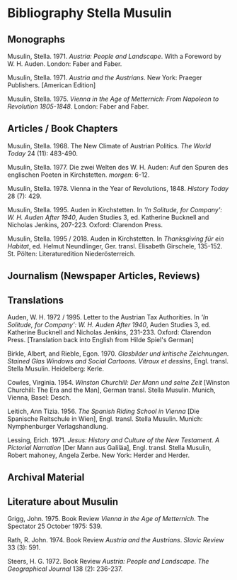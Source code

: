 # Bibliography Stella Musulin


## Monographs
Musulin, Stella. 1971. *Austria: People and Landscape*. With a Foreword by W. H. Auden. London: Faber and Faber.

Musulin, Stella. 1971. *Austria and the Austrians*. New York: Praeger Publishers. [American Edition]

Musulin, Stella. 1975. *Vienna in the Age of Metternich: From Napoleon to Revolution 1805-1848*. London: Faber and Faber. 


## Articles / Book Chapters
Musulin, Stella. 1968. The New Climate of Austrian Politics. *The World Today* 24 (11): 483-490. 

Musulin, Stella. 1977. Die zwei Welten des W. H. Auden: Auf den Spuren des englischen Poeten in Kirchstetten. *morgen*: 6-12.

Musulin, Stella. 1978. Vienna in the Year of Revolutions, 1848. *History Today* 28 (7): 429. 

Musulin, Stella. 1995. Auden in Kirchstetten. In *'In Solitude, for Company': W. H. Auden After 1940*, Auden Studies 3, ed. Katherine Bucknell and Nicholas Jenkins, 207-223. Oxford: Clarendon Press.

Musulin, Stella. 1995 / 2018. Auden in Kirchstetten. In *Thanksgiving für ein Habitat*, ed. Helmut Neundlinger, Ger. transl. Elisabeth Girschele, 135-152. St. Pölten: Literaturedition Niederösterreich.


## Journalism (Newspaper Articles, Reviews)


## Translations

Auden, W. H. 1972 / 1995. Letter to the Austrian Tax Authorities. In *'In Solitude, for Company': W. H. Auden After 1940*, Auden Studies 3, ed. Katherine Bucknell and Nicholas Jenkins, 231-233. Oxford: Clarendon Press. [Translation back into English from Hilde Spiel's German]

Birkle, Albert, and Rieble, Egon. 1970. *Glasbilder und kritische Zeichnungen. Stained Glas Windows and Social Cartoons. Vitraux et dessins*, Engl. transl. Stella Musulin. Heidelberg: Kerle. 

Cowles, Virginia. 1954. *Winston Churchill: Der Mann und seine Zeit* [Winston Churchill: The Era and the Man], German transl. Stella Musulin. Munich, Vienna, Basel: Desch. 

Leitich, Ann Tizia. 1956. *The Spanish Riding School in Vienna* [Die Spanische Reitschule in Wien], Engl. transl. Stella Musulin. Munich: Nymphenburger Verlagshandlung.  

Lessing, Erich. 1971. *Jesus: History and Culture of the New Testament. A Pictorial Narration* [Der Mann aus Galiläa], Engl. transl. Stella Musulin, Robert mahoney, Angela Zerbe. New York: Herder and Herder. 


## Archival Material 


## Literature about Musulin
Grigg, John. 1975. Book Review *Vienna in the Age of Metternich*. The Spectator 25 October 1975: 539. 

Rath, R. John. 1974. Book Review *Austria and the Austrians*. *Slavic Review* 33 (3): 591. 

Steers, H. G. 1972. Book Review *Austria: People and Landscape*. *The Geographical Journal* 138 (2): 236-237. 